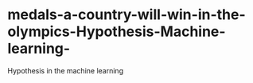 # medals-a-country-will-win-in-the-olympics-Hypothesis-Machine-learning-
Hypothesis in the machine learning
